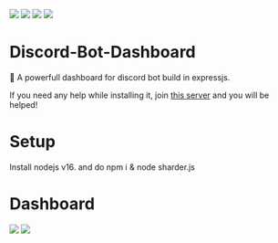 [![](https://img.shields.io/discord/784773050956513290.svg?logo=discord&colorB=7289DA)](https://green-bot.app/discord)
[![](https://discordbots.org/api/widget/status/783708073390112830.svg)](https://discordbots.org/bot/783708073390112830)
[![](https://img.shields.io/badge/discord.js-v12.0.0--dev-blue.svg?logo=npm)](https://github.com/discordjs)
[![](https://www.codefactor.io/repository/github/pauldb09/Green-bot/badge)](https://www.codefactor.io/repository/pauldb09/Green-bot/)

# Discord-Bot-Dashboard
🚀 A powerfull dashboard for discord bot build in expressjs.

If you need any help while installing it, join [this server](https://discord.gg/Wkbpa4y8JW) and you will be helped!


# Setup

Install nodejs v16. and do npm i & node sharder.js

# Dashboard

<img src="https://cdn.discordapp.com/attachments/689090341516607509/952597036694372352/unknown.png">
<img src="https://cdn.discordapp.com/attachments/689090341516607509/952597216340627586/unknown.png">
